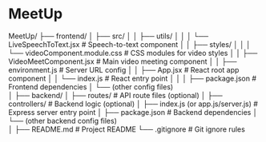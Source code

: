 # MeetUp


MeetUp/
├── frontend/
│   ├── src/
│   │   ├── utils/
│   │   │   └── LiveSpeechToText.jsx       # Speech-to-text component
│   │   ├── styles/
│   │   │   └── videoComponent.module.css  # CSS modules for video styles
│   │   ├── VideoMeetComponent.jsx         # Main video meeting component
│   │   ├── environment.js                  # Server URL config
│   │   ├── App.jsx                        # React root app component
│   │   └── index.js                       # React entry point
│   │
│   ├── package.json                       # Frontend dependencies
│   └── (other config files)               
│
├── backend/
│   ├── routes/                           # API route files (optional)
│   ├── controllers/                      # Backend logic (optional)
│   ├── index.js (or app.js/server.js)   # Express server entry point
│   ├── package.json                      # Backend dependencies
│   └── (other backend config files)     
│
├── README.md                            # Project README
└── .gitignore                          # Git ignore rules
